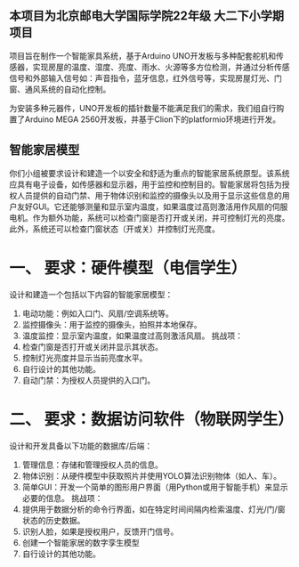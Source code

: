 ## 本项目为北京邮电大学国际学院22年级 大二下小学期项目

项目旨在制作一个智能家具系统，基于Arduino UNO开发板与多种配套舵机和传感器，实现房屋的温度、湿度、亮度、雨水、火源等多方位检测，并通过分析传感信号和外部输入信号如：声音指令，蓝牙信息，红外信号等，实现房屋灯光、门窗、通风系统的自动化控制。

为安装多种元器件，UNO开发板的插针数量不能满足我们的需求，我们组自行购置了Arduino MEGA 2560开发板，并基于Clion下的platformio环境进行开发。

## 智能家居模型
  你们小组被要求设计和建造一个以安全和舒适为重点的智能家居系统原型。该系统应具有电子设备，如传感器和显示器，用于监控和控制目的。智能家居将包括为授权人员提供的自动门禁、用于物体识别和监控的摄像头以及用于显示这些信息的用户友好GUI。它还能够测量和显示室内温度，如果温度过高则激活用作风扇的伺服电机。作为额外功能，系统可以检查门窗是否打开或关闭，并可控制灯光的亮度。此外，系统还可以检查门窗状态（开或关）并控制灯光亮度。
# 一、	要求：硬件模型（电信学生） 
  设计和建造一个包括以下内容的智能家居模型：
1.	电动功能：例如入口门、风扇/空调系统等。
2.	监控摄像头：用于监控的摄像头，拍照并本地保存。
3.	温度监控：显示室内温度，如果温度过高则激活风扇。
  挑战项：
1.	检查门窗是否打开或关闭并显示其状态。
2.	控制灯光亮度并显示当前亮度水平。
3.	自行设计的其他功能。
4.	自动门禁：为授权人员提供的入口门。
# 二、	要求：数据访问软件（物联网学生） 
  设计和开发具备以下功能的数据库/后端：
1.	管理信息：存储和管理授权人员的信息。
2.	物体识别：从硬件模型中获取照片并使用YOLO算法识别物体（如人、车）。
3.	简单GUI：开发一个简单的图形用户界面（用Python或用于智能手机）来显示必要的信息。
  挑战项：
1.	提供用于数据分析的命令行界面，如在特定时间间隔内检索温度、灯光/门/窗状态的历史数据。
2.	识别人脸，如果是授权用户，反馈开门信号。
3.	创建一个智能家居的数字孪生模型
4.	自行设计的其他功能。

